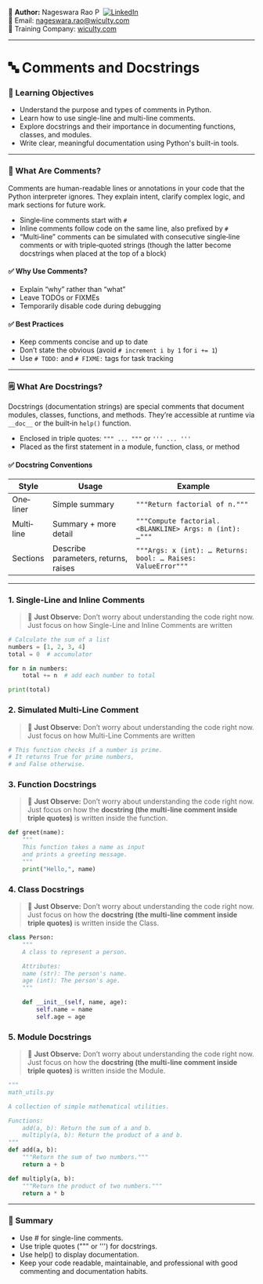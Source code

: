 
👤 **Author:** Nageswara Rao P &nbsp;[![LinkedIn](https://img.shields.io/badge/LinkedIn-%230077B5.svg?style=flat-square&logo=linkedin&logoColor=white)](https://www.linkedin.com/in/nageshvkn)  
📧 Email: [nageswara.rao@wiculty.com](mailto:nageswara.rao@wiculty.com)  
🏢 Training Company: [wiculty.com](https://wiculty.com)

---

# 🔤 Comments and Docstrings


### 🎯 Learning Objectives
- Understand the purpose and types of comments in Python.
- Learn how to use single-line and multi-line comments.
- Explore docstrings and their importance in documenting functions, classes, and modules.
- Write clear, meaningful documentation using Python's built-in tools.

---

### 📝 What Are Comments?

Comments are human-readable lines or annotations in your code that the Python interpreter ignores. They explain intent, clarify complex logic, and mark sections for future work.

- Single‐line comments start with `#`
- Inline comments follow code on the same line, also prefixed by `#`
- “Multi‐line” comments can be simulated with consecutive single‐line comments or with triple‐quoted strings (though the latter become docstrings when placed at the top of a block)

#### ✅ Why Use Comments?
- Explain “why” rather than “what”
- Leave TODOs or FIXMEs
- Temporarily disable code during debugging

#### ✅ Best Practices
- Keep comments concise and up to date
- Don’t state the obvious (avoid `# increment i by 1` for `i += 1`)
- Use `# TODO:` and `# FIXME:` tags for task tracking

---

### 🗒️ What Are Docstrings?

Docstrings (documentation strings) are special comments that document modules, classes, functions, and methods. They’re accessible at runtime via `__doc__` or the built‐in `help()` function.

- Enclosed in triple quotes: `""" ... """` or `''' ... '''`
- Placed as the first statement in a module, function, class, or method

#### ✅ Docstring Conventions

| Style          | Usage                                  | Example                                                  |
|----------------|----------------------------------------|----------------------------------------------------------|
| One‐liner      | Simple summary                         | `"""Return factorial of n."""`                           |
| Multi‐line     | Summary + more detail                  | ```"""Compute factorial.  <BLANKLINE> Args: n (int): …"""``` |
| Sections       | Describe parameters, returns, raises   | ```"""Args: x (int): … Returns: bool: … Raises: ValueError"""``` |

---

### 1. Single‐Line and Inline Comments
> 👀 **Just Observe:** Don’t worry about understanding the code right now. Just focus on how Single-Line and Inline Comments are written

```python
# Calculate the sum of a list
numbers = [1, 2, 3, 4]
total = 0  # accumulator

for n in numbers:
    total += n  # add each number to total

print(total)
```

### 2. Simulated Multi‐Line Comment
> 👀 **Just Observe:** Don’t worry about understanding the code right now. Just focus on how Multi-Line Comments are written

```python
# This function checks if a number is prime.
# It returns True for prime numbers,
# and False otherwise.
```

### 3. Function Docstrings
> 👀 **Just Observe:** Don’t worry about understanding the code right now. Just focus on how the **docstring (the multi-line comment inside triple quotes)** is written inside the function.

```python
def greet(name):
    """
    This function takes a name as input
    and prints a greeting message.
    """
    print("Hello,", name)
```

### 4. Class Docstrings
> 👀 **Just Observe:** Don’t worry about understanding the code right now. Just focus on how the **docstring (the multi-line comment inside triple quotes)** is written inside the Class.

```python
class Person:
    """
    A class to represent a person.

    Attributes:
    name (str): The person's name.
    age (int): The person's age.
    """

    def __init__(self, name, age):
        self.name = name
        self.age = age
```

### 5. Module Docstrings
> 👀 **Just Observe:** Don’t worry about understanding the code right now. Just focus on how the **docstring (the multi-line comment inside triple quotes)** is written inside the Module.

```python
"""
math_utils.py

A collection of simple mathematical utilities.

Functions:
    add(a, b): Return the sum of a and b.
    multiply(a, b): Return the product of a and b.
"""
def add(a, b):
    """Return the sum of two numbers."""
    return a + b

def multiply(a, b):
    """Return the product of two numbers."""
    return a * b
```

---

### 🧠 Summary
- Use # for single-line comments.
- Use triple quotes (""" or ''') for docstrings.
- Use help() to display documentation.
- Keep your code readable, maintainable, and professional with good commenting and documentation habits.
